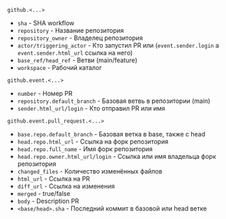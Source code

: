 ```github.<...>```
- ```sha``` - SHA workflow
- ```repository``` - Название репозитория
- ```repository_owner``` - Владелец репозитория
- ```actor/triggering_actor``` - Кто запустил PR или (```event.sender.login``` а ```event.sender.html_url``` ссылка на него)
- ```base_ref/head_ref``` - Ветви (main/feature)
- ```workspace``` - Рабочий каталог  

```github.event.<...>```
- ```number``` - Номер PR
- ```repository.default_branch``` - Базовая ветвь в репозитории (main)
- ```sender.html_url/login``` - Кто отправил PR или имя

```github.event.pull_request.<...>```
- ```base.repo.default_branch``` - Базовая ветка в base, также c head
- ```head.repo.html_url``` - Ссылка на форк репозитория
- ```head.repo.full_name``` - Имя форк репозитория
- ```head.repo.owner.html_url/login``` - Ссылка или имя владельца форк репозитория
- ```changed_files``` - Количество изменённых файлов
- ```html_url``` - Ссылка на PR
- ```diff_url``` - Ссылка на изменения
- ```merged``` - true/false
- ```body``` - Description PR
- ```<base/head>.sha``` - Последний коммит в базовой или head ветке
